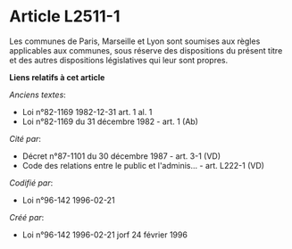 # Article L2511-1

Les communes de Paris, Marseille et Lyon sont soumises aux règles applicables aux communes, sous réserve des dispositions du
présent titre et des autres dispositions législatives qui leur sont propres.

**Liens relatifs à cet article**

_Anciens textes_:

  - Loi n°82-1169 1982-12-31 art. 1 al. 1
  - Loi n°82-1169 du 31 décembre 1982 - art. 1 (Ab)

_Cité par_:

  - Décret n°87-1101 du 30 décembre 1987 - art. 3-1 (VD)
  - Code des relations entre le public et l'adminis... - art. L222-1 (VD)

_Codifié par_:

  - Loi n°96-142 1996-02-21

_Créé par_:

  - Loi n°96-142 1996-02-21 jorf 24 février 1996
